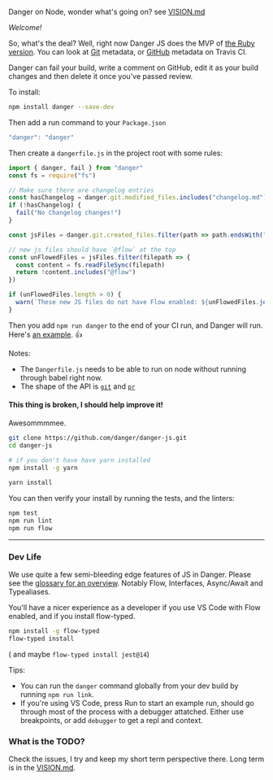 Danger on Node, wonder what's going on? see [VISION.md](VISION.md)

*Welcome!*

So, what's the deal? Well, right now Danger JS does the MVP of [the Ruby version](http://danger.systems). You can look at [Git](https://github.com/danger/danger-js/blob/master/source/dsl/GitDSL.js) metadata, or [GitHub](https://github.com/danger/danger-js/blob/master/source/dsl/GitHubDSL.js) metadata on Travis CI. 

Danger can fail your build, write a comment on GitHub, edit it as your build changes and then delete it once you've passed review.

To install:

```sh
npm install danger --save-dev
```
Then add a run command to your `Package.json`

```js
"danger": "danger"
```

Then create a `dangerfile.js` in the project root with some rules:

```js
import { danger, fail } from "danger"
const fs = require("fs")

// Make sure there are changelog entries
const hasChangelog = danger.git.modified_files.includes("changelog.md")
if (!hasChangelog) {
  fail("No Changelog changes!")
}

const jsFiles = danger.git.created_files.filter(path => path.endsWith("js"))

// new js files should have `@flow` at the top
const unFlowedFiles = jsFiles.filter(filepath => {
  const content = fs.readFileSync(filepath)
  return !content.includes("@flow")
})

if (unFlowedFiles.length > 0) {
  warn(`These new JS files do not have Flow enabled: ${unFlowedFiles.join(", ")}`)
}
```

Then you add `npm run danger` to the end of your CI run, and Danger will run. Here's [an example](https://github.com/artsy/emission/pull/385). 👍


Notes: 

* The `Dangerfile.js` needs to be able to run on node without running through babel right now.
* The shape of the API is [`git`](https://github.com/danger/danger-js/blob/master/source/dsl/git.js) and [`pr`](https://raw.githubusercontent.com/danger/danger/master/spec/fixtures/github_api/pr_response.json)


#### This thing is broken, I should help improve it!

Awesommmmee.

``` sh
git clone https://github.com/danger/danger-js.git
cd danger-js

# if you don't have have yarn installed
npm install -g yarn
 
yarn install
```

You can then verify your install by running the tests, and the linters:

``` sh
npm test
npm run lint
npm run flow
``` 

---

### Dev Life

We use quite a few semi-bleeding edge features of JS in Danger. Please see the [glossary for an overview](docs/js_glossary.md). Notably Flow, Interfaces, Async/Await and Typealiases. 

You'll have a nicer experience as a developer if you use VS Code with Flow enabled, and if you install flow-typed.

``` sh
npm install -g flow-typed
flow-typed install
```

( and maybe `flow-typed install jest@14`)

Tips:

* You can run the `danger` command globally from your dev build by running `npm run link`.
* If you're using VS Code, press Run to start an example run, should go through most of the process with a debugger attatched. Either use breakpoints, or add `debugger` to get a repl and context.

### What is the TODO?

Check the issues, I try and keep my short term perspective there. Long term is in the [VISION.md](VISION.md).

